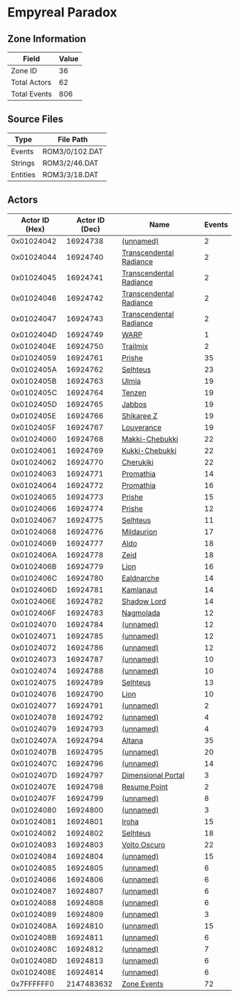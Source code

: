 # Empyreal Paradox

## Zone Information

| Field        |   Value |
|--------------|---------|
| Zone ID      |      36 |
| Total Actors |      62 |
| Total Events |     806 |

## Source Files

| Type     | File Path      |
|----------|----------------|
| Events   | ROM3/0/102.DAT |
| Strings  | ROM3/2/46.DAT  |
| Entities | ROM3/3/18.DAT  |

## Actors

| Actor ID (Hex)   |   Actor ID (Dec) | Name                                                                     |   Events |
|------------------|------------------|--------------------------------------------------------------------------|----------|
| 0x01024042       |         16924738 | [(unnamed)](./16924738.md)                                               |        2 |
| 0x01024044       |         16924740 | [Transcendental Radiance](./16924740%20-%20Transcendental%20Radiance.md) |        2 |
| 0x01024045       |         16924741 | [Transcendental Radiance](./16924741%20-%20Transcendental%20Radiance.md) |        2 |
| 0x01024046       |         16924742 | [Transcendental Radiance](./16924742%20-%20Transcendental%20Radiance.md) |        2 |
| 0x01024047       |         16924743 | [Transcendental Radiance](./16924743%20-%20Transcendental%20Radiance.md) |        2 |
| 0x0102404D       |         16924749 | [WARP](./16924749%20-%20WARP.md)                                         |        1 |
| 0x0102404E       |         16924750 | [Trailmix](./16924750%20-%20Trailmix.md)                                 |        2 |
| 0x01024059       |         16924761 | [Prishe](./16924761%20-%20Prishe.md)                                     |       35 |
| 0x0102405A       |         16924762 | [Selhteus](./16924762%20-%20Selhteus.md)                                 |       23 |
| 0x0102405B       |         16924763 | [Ulmia](./16924763%20-%20Ulmia.md)                                       |       19 |
| 0x0102405C       |         16924764 | [Tenzen](./16924764%20-%20Tenzen.md)                                     |       19 |
| 0x0102405D       |         16924765 | [Jabbos](./16924765%20-%20Jabbos.md)                                     |       19 |
| 0x0102405E       |         16924766 | [Shikaree Z](./16924766%20-%20Shikaree%20Z.md)                           |       19 |
| 0x0102405F       |         16924767 | [Louverance](./16924767%20-%20Louverance.md)                             |       19 |
| 0x01024060       |         16924768 | [Makki-Chebukki](./16924768%20-%20Makki-Chebukki.md)                     |       22 |
| 0x01024061       |         16924769 | [Kukki-Chebukki](./16924769%20-%20Kukki-Chebukki.md)                     |       22 |
| 0x01024062       |         16924770 | [Cherukiki](./16924770%20-%20Cherukiki.md)                               |       22 |
| 0x01024063       |         16924771 | [Promathia](./16924771%20-%20Promathia.md)                               |       14 |
| 0x01024064       |         16924772 | [Promathia](./16924772%20-%20Promathia.md)                               |       16 |
| 0x01024065       |         16924773 | [Prishe](./16924773%20-%20Prishe.md)                                     |       15 |
| 0x01024066       |         16924774 | [Prishe](./16924774%20-%20Prishe.md)                                     |       12 |
| 0x01024067       |         16924775 | [Selhteus](./16924775%20-%20Selhteus.md)                                 |       11 |
| 0x01024068       |         16924776 | [Mildaurion](./16924776%20-%20Mildaurion.md)                             |       17 |
| 0x01024069       |         16924777 | [Aldo](./16924777%20-%20Aldo.md)                                         |       18 |
| 0x0102406A       |         16924778 | [Zeid](./16924778%20-%20Zeid.md)                                         |       18 |
| 0x0102406B       |         16924779 | [Lion](./16924779%20-%20Lion.md)                                         |       16 |
| 0x0102406C       |         16924780 | [Ealdnarche](./16924780%20-%20Ealdnarche.md)                             |       14 |
| 0x0102406D       |         16924781 | [Kamlanaut](./16924781%20-%20Kamlanaut.md)                               |       14 |
| 0x0102406E       |         16924782 | [Shadow Lord](./16924782%20-%20Shadow%20Lord.md)                         |       14 |
| 0x0102406F       |         16924783 | [Nagmolada](./16924783%20-%20Nagmolada.md)                               |       12 |
| 0x01024070       |         16924784 | [(unnamed)](./16924784.md)                                               |       12 |
| 0x01024071       |         16924785 | [(unnamed)](./16924785.md)                                               |       12 |
| 0x01024072       |         16924786 | [(unnamed)](./16924786.md)                                               |       12 |
| 0x01024073       |         16924787 | [(unnamed)](./16924787.md)                                               |       10 |
| 0x01024074       |         16924788 | [(unnamed)](./16924788.md)                                               |       10 |
| 0x01024075       |         16924789 | [Selhteus](./16924789%20-%20Selhteus.md)                                 |       13 |
| 0x01024076       |         16924790 | [Lion](./16924790%20-%20Lion.md)                                         |       10 |
| 0x01024077       |         16924791 | [(unnamed)](./16924791.md)                                               |        2 |
| 0x01024078       |         16924792 | [(unnamed)](./16924792.md)                                               |        4 |
| 0x01024079       |         16924793 | [(unnamed)](./16924793.md)                                               |        4 |
| 0x0102407A       |         16924794 | [Altana](./16924794%20-%20Altana.md)                                     |       35 |
| 0x0102407B       |         16924795 | [(unnamed)](./16924795.md)                                               |       20 |
| 0x0102407C       |         16924796 | [(unnamed)](./16924796.md)                                               |       14 |
| 0x0102407D       |         16924797 | [Dimensional Portal](./16924797%20-%20Dimensional%20Portal.md)           |        3 |
| 0x0102407E       |         16924798 | [Resume Point](./16924798%20-%20Resume%20Point.md)                       |        2 |
| 0x0102407F       |         16924799 | [(unnamed)](./16924799.md)                                               |        8 |
| 0x01024080       |         16924800 | [(unnamed)](./16924800.md)                                               |        3 |
| 0x01024081       |         16924801 | [Iroha](./16924801%20-%20Iroha.md)                                       |       15 |
| 0x01024082       |         16924802 | [Selhteus](./16924802%20-%20Selhteus.md)                                 |       18 |
| 0x01024083       |         16924803 | [Volto Oscuro](./16924803%20-%20Volto%20Oscuro.md)                       |       22 |
| 0x01024084       |         16924804 | [(unnamed)](./16924804.md)                                               |       15 |
| 0x01024085       |         16924805 | [(unnamed)](./16924805.md)                                               |        6 |
| 0x01024086       |         16924806 | [(unnamed)](./16924806.md)                                               |        6 |
| 0x01024087       |         16924807 | [(unnamed)](./16924807.md)                                               |        6 |
| 0x01024088       |         16924808 | [(unnamed)](./16924808.md)                                               |        6 |
| 0x01024089       |         16924809 | [(unnamed)](./16924809.md)                                               |        3 |
| 0x0102408A       |         16924810 | [(unnamed)](./16924810.md)                                               |       15 |
| 0x0102408B       |         16924811 | [(unnamed)](./16924811.md)                                               |        6 |
| 0x0102408C       |         16924812 | [(unnamed)](./16924812.md)                                               |        7 |
| 0x0102408D       |         16924813 | [(unnamed)](./16924813.md)                                               |        6 |
| 0x0102408E       |         16924814 | [(unnamed)](./16924814.md)                                               |        6 |
| 0x7FFFFFF0       |       2147483632 | [Zone Events](./Zone%20Events.md)                                        |       72 |